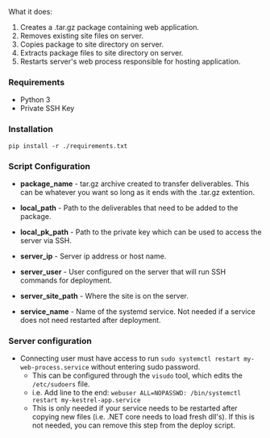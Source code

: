 What it does:
1. Creates a .tar.gz package containing web application.
2. Removes existing site files on server.
3. Copies package to site directory on server.
4. Extracts package files to site directory on server.
5. Restarts server's web process responsible for hosting application.


### Requirements

- Python 3
- Private SSH Key

### Installation

```
pip install -r ./requirements.txt
```

### Script Configuration

- **package_name** - tar.gz archive created to transfer deliverables. This can be whatever you want so long as it ends with the .tar.gz extention.

- **local_path** - Path to the deliverables that need to be added to the package.

- **local_pk_path** - Path to the private key which can be used to access the server via SSH.

- **server_ip** - Server ip address or host name.

- **server_user** - User configured on the server that will run SSH commands for deployment.

- **server_site_path** - Where the site is on the server.

- **service_name** - Name of the systemd service. Not needed if a service does not need restarted after deployment.

### Server configuration

- Connecting user must have access to run `sudo systemctl restart my-web-process.service` without entering sudo password.
  - This can be configured through the `visudo` tool, which edits the `/etc/sudoers` file.
  - i.e. Add line to the end: `webuser ALL=NOPASSWD: /bin/systemctl restart my-kestrel-app.service`
  - This is only needed if your service needs to be restarted after copying new files (i.e. .NET core needs to load fresh dll's). If this is not needed, you can remove this step from the deploy script.